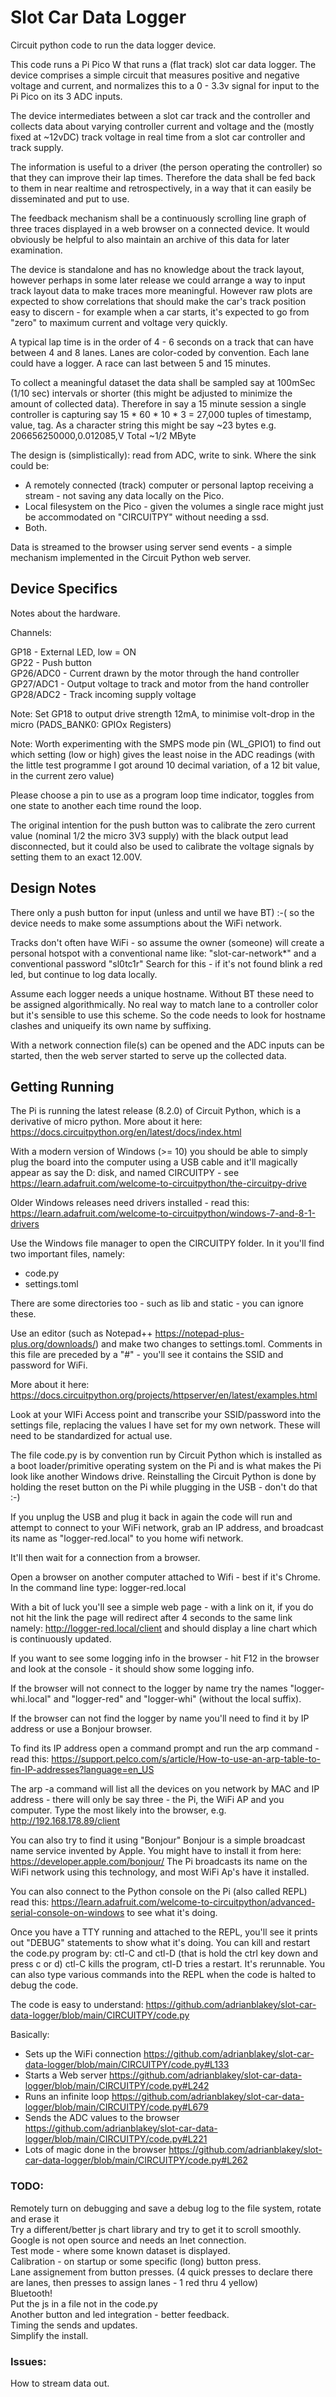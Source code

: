 # Slot Car Data Logger

Circuit python code to run the data logger device.

This code runs a Pi Pico W that runs a (flat track) slot car data logger. The device comprises a simple circuit that
measures positive and negative voltage and current, and normalizes this to a 0 - 3.3v signal for input to the Pi Pico 
on its 3 ADC inputs.

The device intermediates between a slot car track and the controller and collects data about varying controller 
current and voltage and the (mostly fixed at ~12vDC) track voltage in real time from a slot car controller 
and track supply. 

The information is useful to a driver (the person operating the controller) so that they can improve their lap times. 
Therefore the data shall be fed back to them in near realtime and retrospectively, in a way that it can easily be 
disseminated and put to use.

The feedback mechanism shall be a continuously scrolling line graph of three traces displayed in a web browser on a connected device.
It would obviously be helpful to also maintain an archive of this data for later examination.

The device is standalone and has no knowledge about the track layout, however perhaps in some later release we could
arrange a way to input track layout data to make traces more meaningful. However raw plots are expected to show 
correlations that should make the car's track position easy to discern - for example when a car starts, it's expected
to go from "zero" to maximum current and voltage very quickly.

A typical lap time is in the order of 4 - 6 seconds on a track that can have between 4 and 8 lanes. Lanes are 
color-coded by convention. Each lane could have a logger. A race can last between 5 and 15 minutes.

To collect a meaningful dataset the data shall be sampled say at 100mSec (1/10 sec) intervals or shorter (this might be adjusted 
to minimize the amount of collected data). Therefore in say a 15 minute session a single controller is 
capturing say 15 * 60 * 10 * 3 = 27,000 tuples of timestamp, value, tag. As a character string this might be 
say ~23 bytes e.g. 206656250000,0.012085,V  Total ~1/2 MByte

The design is (simplistically): read from ADC, write to sink. Where the sink could be:

 - A remotely connected (track) computer or personal laptop receiving a stream - not saving any data locally on the Pico.
 - Local filesystem on the Pico - given the volumes a single race might just be accommodated on "CIRCUITPY" without needing
   a ssd.
 - Both.

Data is streamed to the browser using server send events - a simple mechanism implemented in the Circuit Python web server.

## Device Specifics

Notes about the hardware.

Channels:

  GP18      - External LED, low = ON  
  GP22      - Push button  
  GP26/ADC0 - Current drawn by the motor through the hand controller  
  GP27/ADC1 - Output voltage to track and motor from the hand controller  
  GP28/ADC2 - Track incoming supply voltage  

Note: Set GP18 to output drive strength 12mA, to minimise volt-drop in the micro (PADS_BANK0: GPIOx Registers) 

Note: Worth experimenting with the SMPS mode pin (WL_GPIO1) to find out which
setting (low or high) gives the least noise in the ADC readings (with
the little test programme I got around 10 decimal variation, of a 12 bit
value, in the current zero value)

Please choose a pin to use as a program loop time indicator,
toggles from one state to another each time round the loop.

The original intention for the push button was to calibrate the zero
current value (nominal 1/2 the micro 3V3 supply) with the black output
lead disconnected, but it could also be used to calibrate the voltage
signals by setting them to an exact 12.00V.

## Design Notes


There only a push button for input (unless and until we have BT) :-( so the device needs to make some assumptions
about the WiFi network.

Tracks don't often have WiFi - so assume the owner (someone) will create a personal hotspot with a conventional name 
like: "slot-car-network*" and a conventional password "sl0tc1r" Search for this - if it's not found blink a red led, 
but continue to log data locally.
 
Assume each logger needs a unique hostname. Without BT these need to be assigned algorithmically.
No real way to match lane to a controller color but it's sensible to use this scheme.
So the code needs to look for hostname clashes and uniqueify its own name by suffixing.  

With a network connection file(s) can be opened and the ADC inputs can be started, then the web server started to
serve up the collected data.

## Getting Running

The Pi is running the latest release (8.2.0) of Circuit Python, which is a derivative of micro python. More about it here: https://docs.circuitpython.org/en/latest/docs/index.html

With a modern version of Windows (>= 10) you should be able to simply plug the board into the computer using a USB cable and it'll magically appear as say the D: disk, and named CIRCUITPY - see https://learn.adafruit.com/welcome-to-circuitpython/the-circuitpy-drive

Older Windows releases need drivers installed - read this: https://learn.adafruit.com/welcome-to-circuitpython/windows-7-and-8-1-drivers

Use the Windows file manager to open the CIRCUITPY folder. In it you'll find two important files, namely:

  - code.py  
  - settings.toml  

There are some directories too - such as lib and static - you can ignore these.

Use an editor (such as Notepad++ https://notepad-plus-plus.org/downloads/) and make two changes to settings.toml. Comments in this file are preceded by a "#" - you'll see it contains the SSID and password for WiFi.

More about it here: https://docs.circuitpython.org/projects/httpserver/en/latest/examples.html

Look at your WIFi Access point and transcribe your SSID/password into the settings file, replacing the values I have set for my own network. These will need to be standardized for actual use.

The file code.py is by convention run by Circuit Python which is installed as a boot loader/primitive operating system on the Pi and is what makes the Pi look like another Windows drive. Reinstalling the Circuit Python is done by holding the reset button on the Pi while plugging in the USB - don't do that :-)

If you unplug the USB and plug it back in again the code will run and attempt to connect to your WiFi network, grab an IP address, and broadcast its name as "logger-red.local" to you home wifi network.

It'll then wait for a connection from a browser. 

Open a browser on another computer attached to Wifi - best if it's Chrome. In the command line type: logger-red.local

With a bit of luck you'll see a simple web page - with a link on it, if you do not hit the link the page will redirect after 4 seconds to the same link namely: http://logger-red.local/client and should display a line chart which is continuously updated.

If you want to see some logging info in the browser - hit F12 in the browser and look at the console - it should show some logging info.

If the browser will not connect to the logger by name try the names "logger-whi.local" and "logger-red" and "logger-whi" (without the local suffix).

If the browser can not find the logger by name you'll need to find it by IP address or use a Bonjour browser. 

To find its IP address open a command prompt and run the arp command - read this: https://support.pelco.com/s/article/How-to-use-an-arp-table-to-fin-IP-addresses?language=en_US

The arp -a command will list all the devices on you network by MAC and IP address - there will only be say three - the Pi, the WiFi AP and you computer. Type the most likely into the browser, e.g. http://192.168.178.89/client

You can also try to find it using "Bonjour" Bonjour is a simple broadcast name service invented by Apple. You might have to install it from here: https://developer.apple.com/bonjour/ The Pi broadcasts its name on the WiFi network using this technology, and most WiFi Ap's have it installed.

You can also connect to the Python console on the Pi (also called REPL) read this: https://learn.adafruit.com/welcome-to-circuitpython/advanced-serial-console-on-windows to see what it's doing.

Once you have a TTY running and attached to the REPL, you'll see it prints out "DEBUG" statements to show what it's doing. You can kill and restart the code.py program by: ctl-C and ctl-D (that is hold the ctrl key down and press c or d) ctl-C kills the program, ctl-D tries a restart. It's rerunnable. You can also type various commands into the REPL when the code is halted to debug the code.

The code is easy to understand: https://github.com/adrianblakey/slot-car-data-logger/blob/main/CIRCUITPY/code.py

Basically:

  - Sets up the WiFi connection https://github.com/adrianblakey/slot-car-data-logger/blob/main/CIRCUITPY/code.py#L133  
  - Starts a Web server https://github.com/adrianblakey/slot-car-data-logger/blob/main/CIRCUITPY/code.py#L242  
  - Runs an infinite loop https://github.com/adrianblakey/slot-car-data-logger/blob/main/CIRCUITPY/code.py#L679  
  - Sends the ADC values to the browser https://github.com/adrianblakey/slot-car-data-logger/blob/main/CIRCUITPY/code.py#L221  
  - Lots of magic done in the browser https://github.com/adrianblakey/slot-car-data-logger/blob/main/CIRCUITPY/code.py#L262  

### TODO:

Remotely turn on debugging and save a debug log to the file system, rotate and erase it  
Try a different/better js chart library and try to get it to scroll smoothly. Google is not open source and needs an Inet connection.  
Test mode - where some known dataset is displayed.  
Calibration - on startup or some specific (long) button press.  
Lane assignement from button presses. (4 quick presses to declare there are lanes, then presses to assign lanes  - 1 red thru 4 yellow)  
Bluetooth!  
Put the js in a file not in the code.py  
Another button and led integration - better feedback.  
Timing the sends and updates.  
Simplify the install.  

### Issues:

How to stream data out.  
